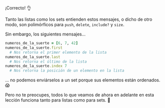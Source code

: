 ¡Correcto! :ok_hand:

Tanto las listas como los sets entienden estos mensajes, o dicho de otro modo, son polimórficos para `push`, `delete`, `include?` y `size`. 

Sin embargo, los siguientes mensajes...

```ruby
numeros_de_la_suerte = [6, 7, 42]
numeros_de_la_suerte.first
  # Nos retorna el primer elemento de la lista
numeros_de_la_suerte.last
  # Nos retorna el último de la lista
numeros_de_la_suerte.index 7
  # Nos retorna la posición de un elemento en la lista
```

... no podemos enviárselos a un set porque sus elementos están ordenados. :scream:

Pero no te preocupes, todos lo que veamos de ahora en adelante en esta lección funciona tanto para listas como para sets. :muscle:

